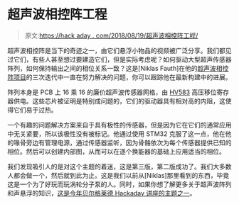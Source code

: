 # 超声波相控阵工程

> 原文:[https://hack aday . com/2018/08/19/超声波相控阵工程/](https://hackaday.com/2018/08/19/the-engineering-of-an-ultrasonic-phased-array/)

超声波相控阵是当下的奇迹之一，由它们悬浮小物品的视频被广泛分享。我们都见过它们，有些人甚至想过要建造它们，但是实际考虑呢？如何驱动大型超声传感器阵列，如何保持输出之间的相位关系一致？这是[Niklas Fauth]在他的[超声波相控阵项目](https://hackaday.io/project/159467)的三次迭代中一直在努力解决的问题，你可以跟踪他在最新构建中的进展。

阵列本身是 PCB 上 16 乘 16 的廉价超声波传感器网格，由 [HV583](https://www.microchip.com/wwwproducts/en/HV583) 高压移位寄存器供电。这些芯片被证明是特别成问题的，它们的驱动器具有相对高的内阻，这使得它们易于过热。

一个有趣的问题解决方案来自于具有极性的传感器，但是因为它在它们的通常应用中无关紧要，所以该极性没有被标记。他通过使用 STM32 克服了这一点，他在他的喙骨旁边有管理电源，通过传感器监听，因为骨骼依次为每个传感器提供已知的相位。然后可以创建内部图，从而可以在逐个换能器的基础上应用适当的相位。

我们发现吸引人的是对这个主题的着迷，这是第三版，第二版成功了。我们大多数人都会做一个，然后就到此为止。这是我们以前从[Niklas]那里看到的东西，毕竟这是一个为了好玩而玩涡轮分子泵的人。同时，如果你想了解更多关于超声波阵列和声悬浮的知识，[这是今年贝尔格莱德 Hackaday 讲座的主题之一](https://hackaday.com/2018/08/09/hackaday-belgrade-asier-marzo-explains-acoustic-levitation/)。